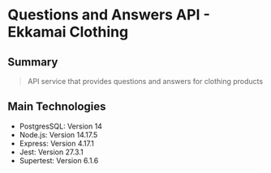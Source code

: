 # Questions and Answers API - Ekkamai Clothing

## Summary

> API service that provides questions and answers for clothing products

## Main Technologies
* PostgresSQL: Version 14
* Node.js: Version 14.17.5
* Express: Version 4.17.1
* Jest: Version 27.3.1
* Supertest: Version 6.1.6
